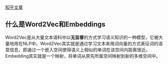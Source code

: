 [知乎文章](https://zhuanlan.zhihu.com/p/27234078)



## 什么是Word2Vec和Embeddings

Word2Vec是从大量文本语料中以**无监督**的方式学习语义知识的一种模型，它被大量地用在NLP中。Word2Vec其实就是通过学习文本来用词向量的方式表征词的语意信息，即通过一个嵌入空间使得语义上相似的单词在该空间内距离很近。 Embedding其实就是一个映射，将单词从原先所属空间映射到新的多维空间中。